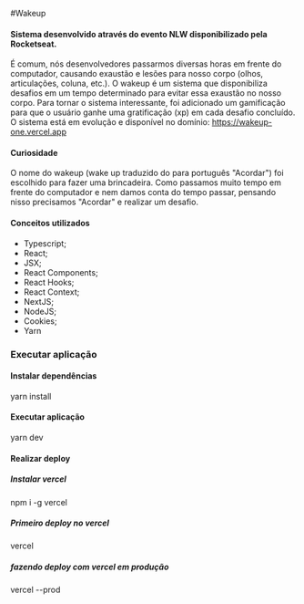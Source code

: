 #Wakeup
#### Sistema desenvolvido através do evento NLW disponibilizado pela Rocketseat.
É comum, nós desenvolvedores passarmos diversas horas em frente do computador, causando exaustão e lesões para nosso corpo (olhos, articulações, coluna, etc.).
O wakeup é um sistema que disponibiliza desafios em um tempo determinado para evitar essa exaustão no nosso corpo.
Para tornar o sistema interessante, foi adicionado um gamificação para que o usuário ganhe uma gratificação (xp) em cada desafio concluído.
O sistema está em evolução e disponível no domínio: https://wakeup-one.vercel.app

#### Curiosidade
O nome do wakeup (wake up traduzido do para português "Acordar") foi escolhido para fazer uma brincadeira. Como passamos muito tempo em frente do computador e nem damos conta do tempo passar, pensando nisso precisamos "Acordar" e realizar um desafio.

#### Conceitos utilizados
* Typescript;
* React;
* JSX;
* React Components;
* React Hooks;
* React Context;
* NextJS;
* NodeJS;
* Cookies;
* Yarn

### Executar aplicação
#### Instalar dependências
yarn install

#### Executar aplicação
yarn dev

#### Realizar deploy
##### Instalar vercel
npm i -g vercel
##### Primeiro deploy no vercel
vercel
##### fazendo deploy com vercel em produção
vercel --prod